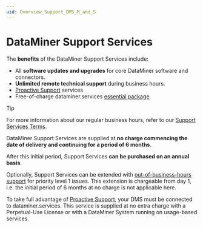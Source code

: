 ```yaml
---
uid: Overview_Support_DMS_M_and_S
---
```


# DataMiner Support Services

The **benefits** of the DataMiner Support Services include:

- All **software updates and upgrades** for core DataMiner software and connectors.
- **Unlimited remote technical support** during business hours.
- [Proactive Support](xref:Proactive_Support) services
- Free-of-charge dataminer.services [essential package](https://community.dataminer.services/dataminer-cloud-platform-services/).

> [!TIP]
> For more information about our regular business hours, refer to our [Support Services Terms](xref:Support_Terms_On_Premises).

DataMiner Support Services are supplied at **no charge commencing the date of delivery and continuing for a period of 6 months**.

After this initial period, Support Services **can be purchased on an annual basis**.

Optionally, Support Services can be extended with [out-of-business-hours support](xref:Overview_Out_Of_Business_Hours_Support) for priority level 1 issues. This extension is chargeable from day 1, i.e. the initial period of 6 months at no charge is not applicable here.  

To take full advantage of [Proactive Support](xref:Proactive_Support), your DMS must be connected to dataminer.services. This service is supplied at no extra charge with a Perpetual-Use License or with a DataMiner System running on usage-based services.
